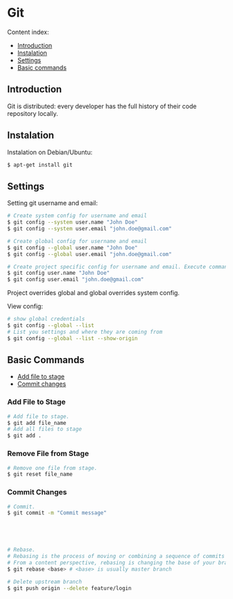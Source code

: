 # Git

Content index:

* [Introduction](#introduction)
* [Instalation](#instalation)
* [Settings](#settings)
* [Basic commands](#basic-commands)

## Introduction

Git is distributed: every developer has the full history of their code repository locally.

## Instalation

Instalation on Debian/Ubuntu:

```bash
$ apt-get install git
```

## Settings

Setting git username and email:

```bash
# Create system config for username and email
$ git config --system user.name "John Doe"
$ git config --system user.email "john.doe@gmail.com"

# Create global config for username and email
$ git config --global user.name "John Doe"
$ git config --global user.email "john.doe@gmail.com"

# Create project specific config for username and email. Execute commands under project's directory
$ git config user.name "John Doe"
$ git config user.email "john.doe@gmail.com"
```

Project overrides global and global overrides system config.

View config:

```bash
# show global credentials
$ git config --global --list
# List you settings and where they are coming from
$ git config --global --list --show-origin
```

## Basic Commands

* [Add file to stage](#add-file-to-stage)
* [Commit changes](#commit-changes)

### Add File to Stage

```bash
# Add file to stage.
$ git add file_name
# Add all files to stage
$ git add .
```

### Remove File from Stage

```bash
# Remove one file from stage.
$ git reset file_name 
```

### Commit Changes

```bash
# Commit.
$ git commit -m "Commit message"





# Rebase.
# Rebasing is the process of moving or combining a sequence of commits to a new base commit.
# From a content perspective, rebasing is changing the base of your branch from one commit to another making it appear as if you'd created your branch from a different commit. 
$ git rebase <base> # <base> is usually master branch 

# Delete upstream branch
$ git push origin --delete feature/login
```
